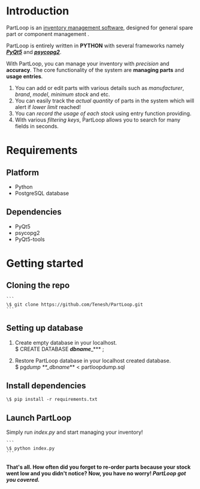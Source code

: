 # Introduction

PartLoop is an [inventory management software](https://en.wikipedia.org/wiki/Inventory_management_software), designed for general spare part or component management .

PartLoop is entirely written in **PYTHON** with several frameworks namely [**_PyQt5_**](https://pypi.org/project/PyQt5/) and [**_psycopg2_**](https://pypi.org/project/psycopg2/).

With PartLoop, you can manage your inventory with _precision_ and **accuracy**. The core functionality of the system are **managing parts** and **usage entries**.

1. You can add or edit parts with various details such as _manufacturer_, _brand_, _model_, _minimum stock_ and etc.
2. You can easily track the _actual quantity_ of parts in the system which will alert if _lower limit_ reached!
3. You can _record the usage of each stock_ using entry function providing.
4. With various _filtering keys_, PartLoop allows you to search for many fields in seconds.

# Requirements

## Platform

- Python
- PostgreSQL database

## Dependencies

- PyQt5
- psycopg2
- PyQt5-tools

# Getting started

## Cloning the repo

    ```
    \$ git clone https://github.com/Tenesh/PartLoop.git
    ```

## Setting up database

1.  Create empty database in your localhost. </br> \$ CREATE DATABASE **_dbname_**\_\*\*\* ;

2.  Restore PartLoop database in your localhost created database.</br> \$ pg*dump \*\*\_dbname*\*\* < partloopdump.sql

## Install dependencies

  ```
  \$ pip install -r requirements.txt 
  ```

## Launch PartLoop

Simply run *index.py* and start managing your inventory!<br>

    ```
    \$ python index.py
    ```


#### That's all. How often did you forget to re-order parts because your stock went low and you didn't notice? Now, you have no worry! **_PartLoop got you covered._**

